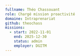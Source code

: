 ```yaml
---
fullname: Théo Chassouant
role: Chargé mission proactivité
domaine: Intraprenariat
github: theochass
missions:
  - start: 2022-11-01
    end: 2025-12-30
    status: admin
    employer: DGITM
---
```

